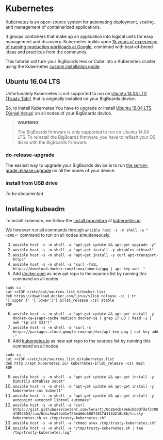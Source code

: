# Kubernetes

[Kubernetes](https://kubernetes.io/docs/concepts/overview/what-is-kubernetes/) is 
an open-source system for automating deployment, scaling, and management of 
containerized applications.

It groups containers that make up an application into logical units for easy 
management and discovery. Kubernetes builds upon [15 years of experience of 
running production workloads at Google](http://queue.acm.org/detail.cfm?id=2898444), 
combined with best-of-breed ideas and practices from the community.

This tutorial will turn your BigBoards Hex or Cube into a Kubernetes cluster 
using the Kubernetes [custom installation guide](https://kubernetes.io/docs/getting-started-guides/scratch/). 

## Ubuntu 16.04 LTS
Unfortunately Kubernetes is not supported to run on 
[Ubuntu 14.04 LTS (Trusty Tahr)](http://releases.ubuntu.com/14.04/) that is 
originally installed on your BigBoards device. 

So, to install Kubernetes You have to upgrade or install 
[Ubuntu 16.04 LTS (Xenial Xerus)](http://releases.ubuntu.com/16.04/) on all nodes
of your BigBoards device.

> **WARNING** 
>
> The BigBoards firmware is only supported to run on Ubuntu 14.04 LTS. To reinstall
> the BigBoards firmware, you have to reflash your OS disks with the BigBoards 
> firmware. 

### do-release-upgrade
The easiest way to upgrade your BigBoards device is to run [the server-grade release 
upgrade](https://help.ubuntu.com/lts/serverguide/installing-upgrading.html) on all 
the nodes of your device.

### install from USB drive
*To be documented*   

## Installing kubeadm
To install kubeadm, we follow the [install procedure](https://kubernetes.io/docs/setup/independent/install-kubeadm/) 
at [kubernetes.io](https://kubernetes.io).

We however run all commands through `ansible host -s -m shell -a "<CMD>"` command to run on all nodes 
simultaneously. 

1. `ansible host -s -m shell -a "apt-get update && apt-get upgrade -y"`
1. `ansible host -s -m shell -a "apt-get install -y ebtables ethtool"`
1. `ansible host -s -m shell -a "apt-get install -y curl apt-transport-https"`
1. `ansible host -s -m shell -a "curl -fsSL https://download.docker.com/linux/ubuntu/gpg | apt-key add -"`
1. Add [docker.com](https://docker.com) as new apt repo to the sources list by running this command on all nodes
```
sudo su -
cat <<EOF >/etc/apt/sources.list.d/docker.list
deb https://download.docker.com/linux/$(lsb_release -si | tr '[:upper:]' '[:lower:]') $(lsb_release -cs) stable
EOF
```
6. `ansible host -s -m shell -a "apt-get update && apt-get install -y docker-ce=$(apt-cache madison docker-ce | grep 17.03 | head -1 | awk '{print $3}')"`
1. `ansible host -s -m shell -a "curl -s https://packages.cloud.google.com/apt/doc/apt-key.gpg | apt-key add -"`
1. Add [kubernetes.io](https://kubernetes.io) as new apt repo to the sources list by running this command on all nodes
```
sudo su -
cat <<EOF >/etc/apt/sources.list.d/kubernetes.list
deb http://apt.kubernetes.io/ kubernetes-$(lsb_release -cs) main
EOF
```
9. `ansible host -s -m shell -a "apt-get update && apt-get install -y binutils ebtables socat"`
1. `ansible host -s -m shell -a "apt-get update && apt-get install -y kubernetes-cni kubectl"`
1. `ansible host -s -m shell -a "apt-get update && apt-get install -y autopoint autoconf libtool automake"`
1. `ansible host -s -m shell -a "curl https://gist.githubusercontent.com/lenartj/0b264cb70e6cb50dfdef37084f892554/raw/6ebc9ea54b31e726ed66d68874817d113d218b86/trusty-kubernetes.sh >> /tmp/trusty-kubernetes.sh"`
1. `ansible host -s -m shell -a "chmod a+wx /tmp/trusty-kubernetes.sh"`
1. `ansible host -s -m shell -a "/tmp/trusty-kubernetes.sh | tee /tmp/trusty-kubernetes.log"`
